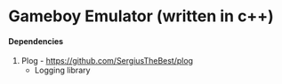 # Gameboy Emulator (written in c++)

#### Dependencies
1. Plog - https://github.com/SergiusTheBest/plog
	- Logging library